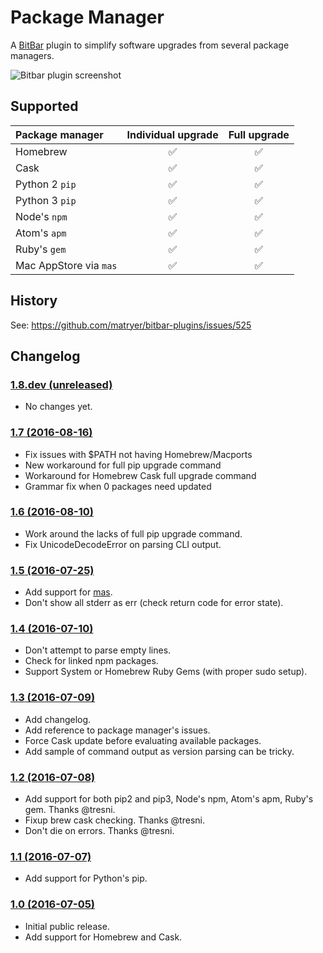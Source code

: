 Package Manager
===============

A [BitBar](https://getbitbar.com) plugin to simplify software upgrades from
several package managers.

![Bitbar plugin screenshot
](https://raw.githubusercontent.com/kdeldycke/package-manager/develop/screenshot.png)


Supported
---------

Package manager | Individual upgrade | Full upgrade
:--- |:---: |:---:
Homebrew | :white_check_mark: | :white_check_mark:
Cask | :white_check_mark: | :white_check_mark:
Python 2 `pip` | :white_check_mark: | :white_check_mark:
Python 3 `pip` | :white_check_mark: | :white_check_mark:
Node's `npm` | :white_check_mark: | :white_check_mark:
Atom's `apm` | :white_check_mark: | :white_check_mark:
Ruby's `gem` | :white_check_mark: | :white_check_mark:
Mac AppStore via `mas` | :white_check_mark: | :white_check_mark:


History
-------

See: https://github.com/matryer/bitbar-plugins/issues/525


Changelog
---------

### [**1.8.dev** (unreleased)](https://github.com/kdeldycke/package-manager/compare/v1.7...develop)

* No changes yet.

### [**1.7** (2016-08-16)](https://github.com/kdeldycke/package-manager/compare/v1.6...v1.7)

* Fix issues with $PATH not having Homebrew/Macports
* New workaround for full pip upgrade command
* Workaround for Homebrew Cask full upgrade command
* Grammar fix when 0 packages need updated

### [**1.6** (2016-08-10)](https://github.com/kdeldycke/package-manager/compare/v1.5...v1.6)

* Work around the lacks of full pip upgrade command.
* Fix UnicodeDecodeError on parsing CLI output.

### [**1.5** (2016-07-25)](https://github.com/kdeldycke/package-manager/compare/v1.4...v1.5)

* Add support for [mas](https://github.com/argon/mas).
* Don't show all stderr as err (check return code for error state).

### [**1.4** (2016-07-10)](https://github.com/kdeldycke/package-manager/compare/v1.3...v1.4)

* Don't attempt to parse empty lines.
* Check for linked npm packages.
* Support System or Homebrew Ruby Gems (with proper sudo setup).

### [**1.3** (2016-07-09)](https://github.com/kdeldycke/package-manager/compare/v1.2...v1.3)

* Add changelog.
* Add reference to package manager's issues.
* Force Cask update before evaluating available packages.
* Add sample of command output as version parsing can be tricky.

### [**1.2** (2016-07-08)](https://github.com/kdeldycke/package-manager/compare/v1.1...v1.2)

* Add support for both pip2 and pip3, Node's npm, Atom's apm, Ruby's gem.
  Thanks @tresni.
* Fixup brew cask checking. Thanks @tresni.
* Don't die on errors. Thanks @tresni.

### [**1.1** (2016-07-07)](https://github.com/kdeldycke/package-manager/compare/v1.0...v1.1)

* Add support for Python's pip.

### [**1.0** (2016-07-05)](https://github.com/kdeldycke/package-manager/commit/170ce9)

* Initial public release.
* Add support for Homebrew and Cask.
